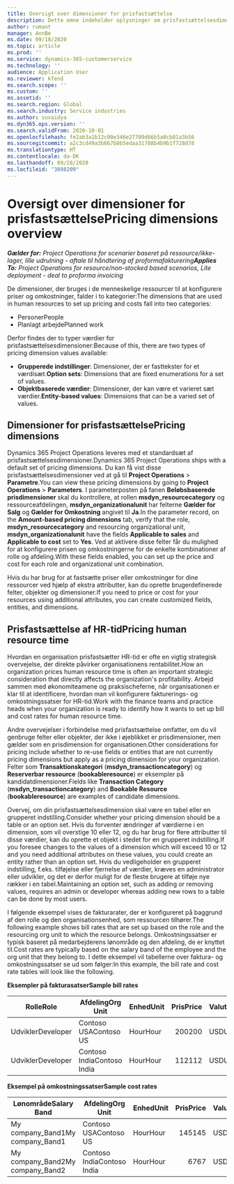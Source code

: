 ```yaml
---
title: Oversigt over dimensioner for prisfastsættelse
description: Dette emne indeholder oplysninger om prisfastsættelsesdimensioner i Dynamics 365 Project Operations.
author: rumant
manager: AnnBe
ms.date: 09/18/2020
ms.topic: article
ms.prod: ''
ms.service: dynamics-365-customerservice
ms.technology: ''
audience: Application User
ms.reviewer: kfend
ms.search.scope: ''
ms.custom: ''
ms.assetid: ''
ms.search.region: Global
ms.search.industry: Service industries
ms.author: suvaidya
ms.dyn365.ops.version: ''
ms.search.validFrom: 2020-10-01
ms.openlocfilehash: fe2ab3a1b12c00e346e27709d66b5a0cb81a3b56
ms.sourcegitcommit: a2c3cd49a3b667b8b5edaa31788b4b9b1f728d78
ms.translationtype: HT
ms.contentlocale: da-DK
ms.lasthandoff: 09/28/2020
ms.locfileid: "3898209"
---
```

# <a name="pricing-dimensions-overview"></a><span data-ttu-id="a7f18-103">Oversigt over dimensioner for prisfastsættelse</span><span class="sxs-lookup"><span data-stu-id="a7f18-103">Pricing dimensions overview</span></span>

<span data-ttu-id="a7f18-104">_**Gælder for:** Project Operations for scenarier baseret på ressource/ikke-lager, lille udrulning - aftale til håndtering af proformafakturering_</span><span class="sxs-lookup"><span data-stu-id="a7f18-104">_**Applies To:** Project Operations for resource/non-stocked based scenarios, Lite deployment - deal to proforma invoicing_</span></span>

<span data-ttu-id="a7f18-105">De dimensioner, der bruges i de menneskelige ressourcer til at konfigurere priser og omkostninger, falder i to kategorier:</span><span class="sxs-lookup"><span data-stu-id="a7f18-105">The dimensions that are used in human resources to set up pricing and costs fall into two categories:</span></span>

- <span data-ttu-id="a7f18-106">Personer</span><span class="sxs-lookup"><span data-stu-id="a7f18-106">People</span></span>
- <span data-ttu-id="a7f18-107">Planlagt arbejde</span><span class="sxs-lookup"><span data-stu-id="a7f18-107">Planned work</span></span>

<span data-ttu-id="a7f18-108">Derfor findes der to typer værdier for prisfastsættelsesdimensioner:</span><span class="sxs-lookup"><span data-stu-id="a7f18-108">Because of this, there are two types of pricing dimension values available:</span></span>

- <span data-ttu-id="a7f18-109">**Grupperede indstillinger**: Dimensioner, der er fasttekster for et værdisæt.</span><span class="sxs-lookup"><span data-stu-id="a7f18-109">**Option sets**: Dimensions that are fixed enumerations for a set of values.</span></span>
- <span data-ttu-id="a7f18-110">**Objektbaserede værdier**: Dimensioner, der kan være et varieret sæt værdier.</span><span class="sxs-lookup"><span data-stu-id="a7f18-110">**Entity-based values**: Dimensions that can be a varied set of values.</span></span>

## <a name="pricing-dimensions"></a><span data-ttu-id="a7f18-111">Dimensioner for prisfastsættelse</span><span class="sxs-lookup"><span data-stu-id="a7f18-111">Pricing dimensions</span></span>

<span data-ttu-id="a7f18-112">Dynamics 365 Project Operations leveres med et standardsæt af prisfastsættelsesdimensioner.</span><span class="sxs-lookup"><span data-stu-id="a7f18-112">Dynamics 365 Project Operations ships with a default set of pricing dimensions.</span></span> <span data-ttu-id="a7f18-113">Du kan få vist disse prisfastsættelsesdimensioner ved at gå til **Project Operations** > **Parametre**.</span><span class="sxs-lookup"><span data-stu-id="a7f18-113">You can view these pricing dimensions by going to **Project Operations** > **Parameters**.</span></span> <span data-ttu-id="a7f18-114">I parameterposten på fanen **Beløbsbaserede prisdimensioner** skal du kontrollere, at rollen **msdyn_resourcecategory** og ressourceafdelingen, **msdyn_organizationalunit** har felterne **Gælder for Salg** og **Gælder for Omkostning** angivet til **Ja**.</span><span class="sxs-lookup"><span data-stu-id="a7f18-114">In the parameter record, on the **Amount-based pricing dimensions** tab, verify that the role, **msdyn_resourcecategory** and resourcing organizational unit, **msdyn_organizationalunit** have the fields **Applicable to sales** and **Applicable to cost** set to **Yes**.</span></span> <span data-ttu-id="a7f18-115">Ved at aktivere disse felter får du mulighed for at konfigurere prisen og omkostningerne for de enkelte kombinationer af rolle og afdeling.</span><span class="sxs-lookup"><span data-stu-id="a7f18-115">With these fields enabled, you can set up the price and cost for each role and organizational unit combination.</span></span>

<span data-ttu-id="a7f18-116">Hvis du har brug for at fastsætte priser eller omkostninger for dine ressourcer ved hjælp af ekstra attributter, kan du oprette brugerdefinerede felter, objekter og dimensioner.</span><span class="sxs-lookup"><span data-stu-id="a7f18-116">If you need to price or cost for your resources using additional attributes, you can create customized fields, entities, and dimensions.</span></span>

## <a name="pricing-human-resource-time"></a><span data-ttu-id="a7f18-117">Prisfastsættelse af HR-tid</span><span class="sxs-lookup"><span data-stu-id="a7f18-117">Pricing human resource time</span></span>
<span data-ttu-id="a7f18-118">Hvordan en organisation prisfastsætter HR-tid er ofte en vigtig strategisk overvejelse, der direkte påvirker organisationens rentabilitet.</span><span class="sxs-lookup"><span data-stu-id="a7f18-118">How an organization prices human resource time is often an important strategic consideration that directly affects the organization's profitability.</span></span> <span data-ttu-id="a7f18-119">Arbejd sammen med økonomiteamene og praksischeferne, når organisationen er klar til at identificere, hvordan man vil konfigurere fakturerings- og omkostningssatser for HR-tid.</span><span class="sxs-lookup"><span data-stu-id="a7f18-119">Work with the finance teams and practice heads when your organization is ready to identify how it wants to set up bill and cost rates for human resource time.</span></span>

<span data-ttu-id="a7f18-120">Andre overvejelser i forbindelse med prisfastsættelse omfatter, om du vil genbruge felter eller objekter, der ikke i øjeblikket er prisdimensioner, men gælder som en prisdimension for organisationen.</span><span class="sxs-lookup"><span data-stu-id="a7f18-120">Other considerations for pricing include whether to re-use fields or entities that are not currently pricing dimensions but apply as a pricing dimension for your organization.</span></span> <span data-ttu-id="a7f18-121">Felter som **Transaktionskategori** (**msdyn_transactioncategory**) og **Reserverbar ressource** (**bookableresource**) er eksempler på kandidatdimensioner.</span><span class="sxs-lookup"><span data-stu-id="a7f18-121">Fields like **Transaction Category** (**msdyn_transactioncategory**) and **Bookable Resource** (**bookableresource**) are examples of candidate dimensions.</span></span> 

<span data-ttu-id="a7f18-122">Overvej, om din prisfastsættelsesdimension skal være en tabel eller en grupperet indstilling.</span><span class="sxs-lookup"><span data-stu-id="a7f18-122">Consider whether your pricing dimension should be a table or an option set.</span></span> <span data-ttu-id="a7f18-123">Hvis du forventer ændringer af værdierne i en dimension, som vil overstige 10 eller 12, og du har brug for flere attributter til disse værdier, kan du oprette et objekt i stedet for en grupperet indstilling.</span><span class="sxs-lookup"><span data-stu-id="a7f18-123">If you foresee changes to the values of a dimension which will exceed 10 or 12 and you need additional attributes on these values, you could create an entity rather than an option set.</span></span> <span data-ttu-id="a7f18-124">Hvis du vedligeholder en grupperet indstilling, f.eks. tilføjelse eller fjernelse af værdier, kræves en administrator eller udvikler, og det er derfor muligt for de fleste brugere at tilføje nye rækker i en tabel.</span><span class="sxs-lookup"><span data-stu-id="a7f18-124">Maintaining an option set, such as adding or removing values, requires an admin or developer whereas adding new rows to a table can be done by most users.</span></span>

<span data-ttu-id="a7f18-125">I følgende eksempel vises de fakturarater, der er konfigureret på baggrund af den rolle og den organisationsenhed, som ressourcen tilhører.</span><span class="sxs-lookup"><span data-stu-id="a7f18-125">The following example shows bill rates that are set up based on the role and the resourcing org unit to which the resource belongs.</span></span> <span data-ttu-id="a7f18-126">Omkostningssatser er typisk baseret på medarbejderens lønområde og den afdeling, de er knyttet til.</span><span class="sxs-lookup"><span data-stu-id="a7f18-126">Cost rates are typically based on the salary band of the employee and the org unit that they belong to.</span></span> <span data-ttu-id="a7f18-127">I dette eksempel vil tabellerne over faktura- og omkostningssatser se ud som følger:</span><span class="sxs-lookup"><span data-stu-id="a7f18-127">In this example, the bill rate and cost rate tables will look like the following.</span></span>

<span data-ttu-id="a7f18-128">**Eksempler på fakturasatser**</span><span class="sxs-lookup"><span data-stu-id="a7f18-128">**Sample bill rates**</span></span>

| <span data-ttu-id="a7f18-129">Rolle</span><span class="sxs-lookup"><span data-stu-id="a7f18-129">Role</span></span>        | <span data-ttu-id="a7f18-130">Afdeling</span><span class="sxs-lookup"><span data-stu-id="a7f18-130">Org Unit</span></span>    |<span data-ttu-id="a7f18-131">Enhed</span><span class="sxs-lookup"><span data-stu-id="a7f18-131">Unit</span></span>      |<span data-ttu-id="a7f18-132">Pris</span><span class="sxs-lookup"><span data-stu-id="a7f18-132">Price</span></span>      |<span data-ttu-id="a7f18-133">Valuta</span><span class="sxs-lookup"><span data-stu-id="a7f18-133">Currency</span></span>  |
| ------------|-------------|----------|----------:|----------|
| <span data-ttu-id="a7f18-134">Udvikler</span><span class="sxs-lookup"><span data-stu-id="a7f18-134">Developer</span></span>   | <span data-ttu-id="a7f18-135">Contoso USA</span><span class="sxs-lookup"><span data-stu-id="a7f18-135">Contoso US</span></span>  |<span data-ttu-id="a7f18-136">Hour</span><span class="sxs-lookup"><span data-stu-id="a7f18-136">Hour</span></span> | <span data-ttu-id="a7f18-137">200</span><span class="sxs-lookup"><span data-stu-id="a7f18-137">200</span></span>|<span data-ttu-id="a7f18-138">USD</span><span class="sxs-lookup"><span data-stu-id="a7f18-138">USD</span></span>     |
| <span data-ttu-id="a7f18-139">Udvikler</span><span class="sxs-lookup"><span data-stu-id="a7f18-139">Developer</span></span>   | <span data-ttu-id="a7f18-140">Contoso India</span><span class="sxs-lookup"><span data-stu-id="a7f18-140">Contoso India</span></span> |<span data-ttu-id="a7f18-141">Hour</span><span class="sxs-lookup"><span data-stu-id="a7f18-141">Hour</span></span>|   <span data-ttu-id="a7f18-142">112</span><span class="sxs-lookup"><span data-stu-id="a7f18-142">112</span></span>|<span data-ttu-id="a7f18-143">USD</span><span class="sxs-lookup"><span data-stu-id="a7f18-143">USD</span></span>     |


<span data-ttu-id="a7f18-144">**Eksempel på omkostningssatser**</span><span class="sxs-lookup"><span data-stu-id="a7f18-144">**Sample cost rates**</span></span>

| <span data-ttu-id="a7f18-145">Lønområde</span><span class="sxs-lookup"><span data-stu-id="a7f18-145">Salary Band</span></span>     | <span data-ttu-id="a7f18-146">Afdeling</span><span class="sxs-lookup"><span data-stu-id="a7f18-146">Org Unit</span></span>    |<span data-ttu-id="a7f18-147">Enhed</span><span class="sxs-lookup"><span data-stu-id="a7f18-147">Unit</span></span>      |<span data-ttu-id="a7f18-148">Pris</span><span class="sxs-lookup"><span data-stu-id="a7f18-148">Price</span></span>      |<span data-ttu-id="a7f18-149">Valuta</span><span class="sxs-lookup"><span data-stu-id="a7f18-149">Currency</span></span>  |
| ----------------|-------------|----------|----------:|----------|
| <span data-ttu-id="a7f18-150">My company_Band1</span><span class="sxs-lookup"><span data-stu-id="a7f18-150">My company_Band1</span></span> | <span data-ttu-id="a7f18-151">Contoso USA</span><span class="sxs-lookup"><span data-stu-id="a7f18-151">Contoso US</span></span>  |<span data-ttu-id="a7f18-152">Hour</span><span class="sxs-lookup"><span data-stu-id="a7f18-152">Hour</span></span> | <span data-ttu-id="a7f18-153">145</span><span class="sxs-lookup"><span data-stu-id="a7f18-153">145</span></span>|<span data-ttu-id="a7f18-154">USD</span><span class="sxs-lookup"><span data-stu-id="a7f18-154">USD</span></span>     |
| <span data-ttu-id="a7f18-155">My company_Band2</span><span class="sxs-lookup"><span data-stu-id="a7f18-155">My company_Band2</span></span> | <span data-ttu-id="a7f18-156">Contoso India</span><span class="sxs-lookup"><span data-stu-id="a7f18-156">Contoso India</span></span> |<span data-ttu-id="a7f18-157">Hour</span><span class="sxs-lookup"><span data-stu-id="a7f18-157">Hour</span></span>|   <span data-ttu-id="a7f18-158">67</span><span class="sxs-lookup"><span data-stu-id="a7f18-158">67</span></span>|<span data-ttu-id="a7f18-159">USD</span><span class="sxs-lookup"><span data-stu-id="a7f18-159">USD</span></span>     |
